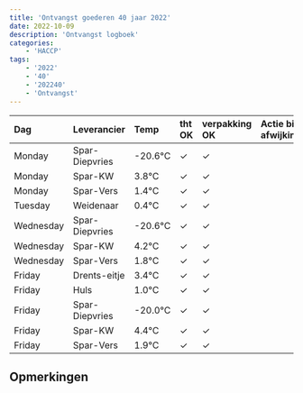 ```yaml
---
title: 'Ontvangst goederen 40 jaar 2022'
date: 2022-10-09
description: 'Ontvangst logboek'
categories:
    - 'HACCP'
tags:
    - '2022'
    - '40'
    - '202240'
    - 'Ontvangst'
---
```

| Dag | Leverancier | Temp | tht OK | verpakking OK | Actie bij afwijking | Controle door |
|:---|:---|:---|:---|:---|:---|:---|
| Monday | Spar-Diepvries | -20.6°C | &check; | &check; | | DPater |
| Monday | Spar-KW | 3.8°C | &check; | &check; | | DPater |
| Monday | Spar-Vers | 1.4°C | &check; | &check; | | DPater |
| Tuesday | Weidenaar | 0.4°C | &check; | &check; | | DPater |
| Wednesday | Spar-Diepvries | -20.6°C | &check; | &check; | | WPater |
| Wednesday | Spar-KW | 4.2°C | &check; | &check; | | WPater |
| Wednesday | Spar-Vers | 1.8°C | &check; | &check; | | WPater |
| Friday | Drents-eitje | 3.4°C | &check; | &check; | | WPater |
| Friday | Huls | 1.0°C | &check; | &check; | | WPater |
| Friday | Spar-Diepvries | -20.0°C | &check; | &check; | | WPater |
| Friday | Spar-KW | 4.4°C | &check; | &check; | | WPater |
| Friday | Spar-Vers | 1.9°C | &check; | &check; | | WPater |

## Opmerkingen


